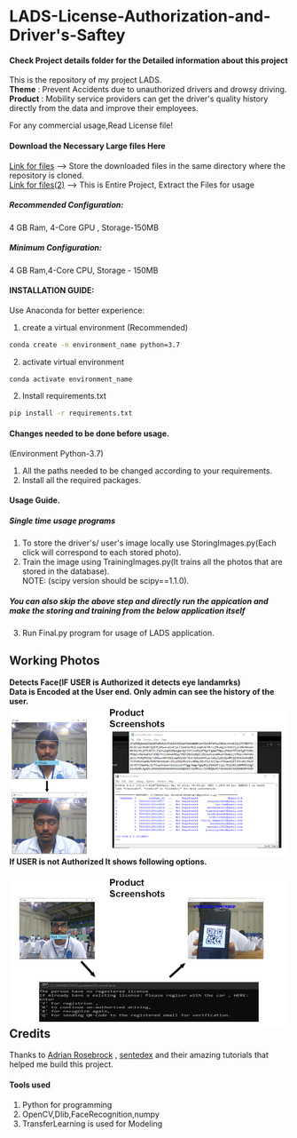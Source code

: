 # LADS-License-Authorization-and-Driver's-Saftey
#### Check Project details folder for the Detailed information about this project
This is the repository of my project LADS.\
**Theme** : Prevent Accidents due to unauthorized drivers and drowsy driving.\
**Product** : Mobility service providers can get the driver's quality history directly from the data and improve their employees.

For any commercial usage,Read License file!
#### Download the Necessary Large files Here
[Link for files](http://www.mediafire.com/folder/hsml89rboufxf/Files_for_LADS)
--> Store the downloaded files in the same directory where the repository is cloned.\
[Link for files(2)](https://drive.google.com/file/d/1VBvTwakjq43EC5cZS4Qd2D51RS8js5dc/view)
--> This is Entire Project, Extract the Files for usage




##### Recommended Configuration:
 4 GB Ram, 4-Core GPU , Storage-150MB
 ##### Minimum Configuration:
 4 GB Ram,4-Core CPU, Storage - 150MB
#### INSTALLATION GUIDE:
Use Anaconda for better experience:
1. create a virtual environment (Recommended)
```cmd
conda create -n environment_name python=3.7
```
2. activate virtual environment
```cmd
conda activate environment_name
```
2. Install requirements.txt
```cmd
pip install -r requirements.txt
```


#### Changes needed to be done before usage.
(Environment Python-3.7)
1. All the paths needed to be changed according to your requirements.
2. Install all the required packages.

#### Usage Guide.
##### Single time usage programs
1. To store the driver's/ user's image locally use StoringImages.py(Each click will correspond to each stored photo).
2. Train the image using TrainingImages.py(It trains all the photos that are stored in the database).\
NOTE: (scipy version should be scipy==1.1.0).
##### You can also skip the above step and directly run the appication and make the storing and training from the below application itself
3. Run Final.py program for usage of LADS application.

## Working Photos
**Detects Face(IF USER is Authorized it detects eye landamrks)\
Data is Encoded at the User end. Only admin can see the history of the user.**
<img src="LADS Images\LADS1.png"
     alt="Markdown Monster icon"
     style="float: left; margin-right: 5px;" />
#### If USER is not Authorized It shows following options.
<img src="LADS Images\LADS2.png"
     alt="Markdown Monster icon"
     style="float: left; margin-right: 5px;" />
## Credits
Thanks to [Adrian Rosebrock](https://www.pyimagesearch.com/author/adrian/) , [sentedex](https://www.youtube.com/channel/UCfzlCWGWYyIQ0aLC5w48gBQ) and their amazing tutorials that helped me build this project.
#### Tools used
1. Python for programming
2. OpenCV,Dlib,FaceRecognition,numpy
3. TransferLearning is used for Modeling
